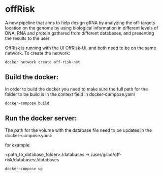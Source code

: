 # offRisk

A new pipeline that aims to help design gRNA by analyzing the off-targets location on the genome by using biological
information in different levels of DNA, RNA and protein gathered from different databases, and presenting the results to
the user

OffRisk is running with the UI OffRisk-UI, and both need to be on the same network.
To create the network:

~~~
docker network create off-risk-net
~~~

## Build the docker:

In order to build the docker you need to make sure the full path for the folder to be build is 
in the context field in docker-compose.yaml
~~~
docker-compose build
~~~

## Run the docker server:
The path for the volume with the database file need to be updates in the docker-compose.yaml:

for example:

<path_to_database_folder>:/databases -> /user/gilad/off-risk/databases:/databases

~~~
docker-compose up
~~~